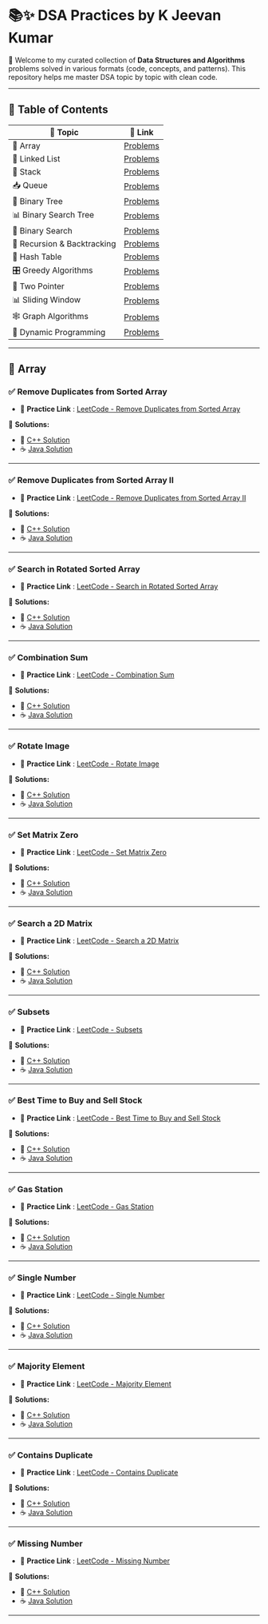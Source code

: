 # 📚✨ DSA Practices by K Jeevan Kumar

🚀 Welcome to my curated collection of **Data Structures and Algorithms** problems solved in various formats (code, concepts, and patterns). This repository helps me master DSA topic by topic with clean code.

---

## 📌 **Table of Contents**

| 🔢 Topic                     | 📘 Link                                 |
|-----------------------------|-----------------------------------------|
| 🔢 Array                    | [Problems](#-array)                     |
| 🔗 Linked List              | [Problems](#-linked-list)               |
| 🧮 Stack                    | [Problems](#-stack)                     |
| 📥 Queue                    | [Problems](#-queue)                     |
| 🌲 Binary Tree              | [Problems](#-binary-tree)               |
| 📊 Binary Search Tree       | [Problems](#-binary-search-tree)        |
| 🎯 Binary Search            | [Problems](#-binary-search)             |
| 🧠 Recursion & Backtracking | [Problems](#-recursion--backtracking)   |
| 🧩 Hash Table               | [Problems](#-hash-table)                |
| 🎛️ Greedy Algorithms        | [Problems](#-greedy-algorithms)         |
| 🔁 Two Pointer              | [Problems](#-two-pointer)               |
| 📊 Sliding Window           | [Problems](#-sliding-window)            |
| 🕸️ Graph Algorithms         | [Problems](#-graph-algorithms)          |
| 🔄 Dynamic Programming      | [Problems](#-dynamic-programming)       |

---

## 🔢 Array

### ✅ Remove Duplicates from Sorted Array

- 🔗 **Practice Link** : [LeetCode - Remove Duplicates from Sorted Array](https://leetcode.com/problems/remove-duplicates-from-sorted-array/)

📂 **Solutions:**
- 🧾 [C++ Solution](https://github.com/jeevankumar812/DSA-Problems---Jeevan/blob/main/Leetcode/C%2B%2B/Array/removeDuplicates.cpp)
- ☕ [Java Solution](https://github.com/jeevankumar812/DSA-Problems---Jeevan/blob/main/Leetcode/Java/Array/removeDuplicates.java)

---

### ✅ Remove Duplicates from Sorted Array II

- 🔗 **Practice Link** : [LeetCode - Remove Duplicates from Sorted Array II](https://leetcode.com/problems/remove-duplicates-from-sorted-array-ii/description/?envType=problem-list-v2&envId=array)

📂 **Solutions:**
- 🧾 [C++ Solution](https://github.com/jeevankumar812/DSA-Practice---Jeevan/blob/main/Leetcode/C%2B%2B/Array/sort_remove_dup.cpp)
- ☕ [Java Solution](https://github.com/jeevankumar812/DSA-Practice---Jeevan/blob/main/Leetcode/Java/Array/remove_sort_dup.java)

---

### ✅ Search in Rotated Sorted Array

- 🔗 **Practice Link** : [LeetCode - Search in Rotated Sorted Array](https://leetcode.com/problems/search-in-rotated-sorted-array/)

📂 **Solutions:**
- 🧾 [C++ Solution](https://github.com/jeevankumar812/DSA-Problems---Jeevan/blob/main/Leetcode/C%2B%2B/Array/search.cpp)
- ☕ [Java Solution](https://github.com/jeevankumar812/DSA-Problems---Jeevan/blob/main/Leetcode/Java/Array/search.java)

---

### ✅ Combination Sum

- 🔗 **Practice Link** : [LeetCode - Combination Sum](https://leetcode.com/problems/combination-sum/)

📂 **Solutions:**
- 🧾 [C++ Solution](https://github.com/jeevankumar812/DSA-Practice---Jeevan/blob/main/Leetcode/C%2B%2B/Array/combinationsum.cpp)
- ☕ [Java Solution](https://github.com/jeevankumar812/DSA-Practice---Jeevan/blob/main/Leetcode/Java/Array/combinationsum.java)

---
### ✅ Rotate Image

- 🔗 **Practice Link** : [LeetCode - Rotate Image](https://leetcode.com/problems/rotate-image/description/?envType=problem-list-v2&envId=array)

📂 **Solutions:**
- 🧾 [C++ Solution](https://github.com/jeevankumar812/DSA-Practice---Jeevan/blob/main/Leetcode/C%2B%2B/Array/rotate.cpp)
- ☕ [Java Solution](https://github.com/jeevankumar812/DSA-Practice---Jeevan/blob/main/Leetcode/Java/Array/rotate.java)

---

### ✅ Set Matrix Zero

- 🔗 **Practice Link** : [LeetCode - Set Matrix Zero](https://leetcode.com/problems/set-matrix-zeroes/description/?envType=problem-list-v2&envId=array)

📂 **Solutions:**
- 🧾 [C++ Solution](https://github.com/jeevankumar812/DSA-Practice---Jeevan/blob/main/Leetcode/C%2B%2B/Array/setZero.cpp)
- ☕ [Java Solution](https://github.com/jeevankumar812/DSA-Practice---Jeevan/blob/main/Leetcode/Java/Array/setZero.java)

--- 

### ✅ Search a 2D Matrix

- 🔗 **Practice Link** : [LeetCode - Search a 2D Matrix](https://leetcode.com/problems/search-a-2d-matrix/description/?envType=problem-list-v2&envId=array)

📂 **Solutions:**
- 🧾 [C++ Solution](https://github.com/jeevankumar812/DSA-Practice---Jeevan/blob/main/Leetcode/C%2B%2B/Array/search_2D.cpp)
- ☕ [Java Solution](https://github.com/jeevankumar812/DSA-Practice---Jeevan/blob/main/Leetcode/Java/Array/search_2D.java)

---

### ✅ Subsets

- 🔗 **Practice Link** : [LeetCode - Subsets](https://leetcode.com/problems/subsets/description/?envType=problem-list-v2&envId=array)

📂 **Solutions:**
- 🧾 [C++ Solution](https://github.com/jeevankumar812/DSA-Practice---Jeevan/blob/main/Leetcode/C%2B%2B/Array/subsets.cpp)
- ☕ [Java Solution](https://github.com/jeevankumar812/DSA-Practice---Jeevan/blob/main/Leetcode/Java/Array/subsets.java)

---

### ✅ Best Time to Buy and Sell Stock

- 🔗 **Practice Link** : [LeetCode - Best Time to Buy and Sell Stock](https://leetcode.com/problems/best-time-to-buy-and-sell-stock/description/?envType=problem-list-v2&envId=array)

📂 **Solutions:**
- 🧾 [C++ Solution](https://github.com/jeevankumar812/DSA-Practice---Jeevan/blob/main/Leetcode/C%2B%2B/Array/stock.cpp)
- ☕ [Java Solution](https://github.com/jeevankumar812/DSA-Practice---Jeevan/blob/main/Leetcode/Java/Array/stock.java)

---

### ✅ Gas Station

- 🔗 **Practice Link** : [LeetCode - Gas Station](https://leetcode.com/problems/gas-station/?envType=problem-list-v2&envId=array)

📂 **Solutions:**
- 🧾 [C++ Solution](https://github.com/jeevankumar812/DSA-Practice---Jeevan/blob/main/Leetcode/C%2B%2B/Array/gas.cpp)
- ☕ [Java Solution](https://github.com/jeevankumar812/DSA-Practice---Jeevan/blob/main/Leetcode/Java/Array/gas.java)

---

### ✅ Single Number

- 🔗 **Practice Link** : [LeetCode - Single Number](https://leetcode.com/problems/single-number/solutions/3171261/solution/?envType=problem-list-v2&envId=array)

📂 **Solutions:**
- 🧾 [C++ Solution](https://github.com/jeevankumar812/DSA-Practice---Jeevan/blob/main/Leetcode/C%2B%2B/Array/single_n.cpp)
- ☕ [Java Solution](https://github.com/jeevankumar812/DSA-Practice---Jeevan/blob/main/Leetcode/Java/Array/single_n.java)

---

### ✅ Majority Element

- 🔗 **Practice Link** : [LeetCode - Majority Element](https://leetcode.com/problems/majority-element/description/?envType=problem-list-v2&envId=array)

📂 **Solutions:**
- 🧾 [C++ Solution](https://github.com/jeevankumar812/DSA-Practice---Jeevan/blob/main/Leetcode/C%2B%2B/Array/majority.cpp)
- ☕ [Java Solution](https://github.com/jeevankumar812/DSA-Practice---Jeevan/blob/main/Leetcode/Java/Array/majority.java)

---

### ✅ Contains Duplicate

- 🔗 **Practice Link** : [LeetCode - Contains Duplicate](https://leetcode.com/problems/contains-duplicate/description/?envType=problem-list-v2&envId=array)

📂 **Solutions:**
- 🧾 [C++ Solution](https://github.com/jeevankumar812/DSA-Practice---Jeevan/blob/main/Leetcode/C%2B%2B/Array/con_dup.cpp)
- ☕ [Java Solution](https://github.com/jeevankumar812/DSA-Practice---Jeevan/blob/main/Leetcode/Java/Array/con_dup.java)

---

### ✅ Missing Number

- 🔗 **Practice Link** : [LeetCode - Missing Number](https://leetcode.com/problems/missing-number/description/?envType=problem-list-v2&envId=array)

📂 **Solutions:**
- 🧾 [C++ Solution](https://github.com/jeevankumar812/DSA-Practice---Jeevan/blob/main/Leetcode/C%2B%2B/Array/missing.cpp)
- ☕ [Java Solution](https://github.com/jeevankumar812/DSA-Practice---Jeevan/blob/main/Leetcode/Java/Array/misising.java)

---
